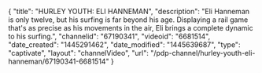 {
    "title": "HURLEY YOUTH: ELI HANNEMAN",
    "description": "Eli Hanneman is only twelve, but his surfing is far beyond his age. Displaying a rail game that's as precise as his movements in the air, Eli brings a complete dynamic to his surfing.",
    "channelid": "67190341",
    "videoid": "6681514",
    "date_created": "1445291462",
    "date_modified": "1445639687",
    "type": "captivate",
    "layout": "channelVideo",
    "url": "\/pdp-channel\/hurley-youth-eli-hanneman\/67190341-6681514"
}